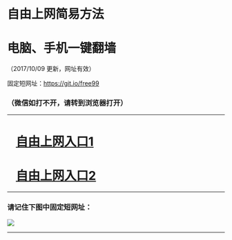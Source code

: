 ﻿# 自由上网简易方法

# 电脑、手机一键翻墙

（2017/10/09 更新，网址有效）

固定短网址：https://git.io/free99

### （微信如打不开，请转到浏览器打开）


***





# &nbsp;&nbsp; <a href="http://ft728127674.fwq-tz-1001.info/fwqtz01.html?t=100900111952 " target="_blank">自由上网入口1</a>
# &nbsp;&nbsp; <a href="http://ft143862933.fwq-tz-1002.info/fwqtz02.html?t=100900121105 " target="_blank">自由上网入口2</a>
***

### 请记住下图中固定短网址：

<img src="https://s3-us-west-2.amazonaws.com/fwq-1001/yjfq-20170905okok.png" /> 


***

